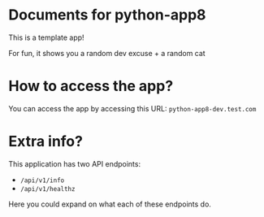 # Documents for python-app8

This is a template app!

For fun, it shows you a random dev excuse + a random cat

# How to access the app?

You can access the app by accessing this URL: `python-app8-dev.test.com` 

# Extra info?

This application has two API endpoints:

- `/api/v1/info`
- `/api/v1/healthz`

Here you could expand on what each of these endpoints do.


